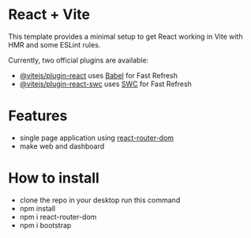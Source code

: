 # React + Vite

This template provides a minimal setup to get React working in Vite with HMR and some ESLint rules.

Currently, two official plugins are available:

- [@vitejs/plugin-react](https://github.com/vitejs/vite-plugin-react/blob/main/packages/plugin-react/README.md) uses [Babel](https://babeljs.io/) for Fast Refresh
- [@vitejs/plugin-react-swc](https://github.com/vitejs/vite-plugin-react-swc) uses [SWC](https://swc.rs/) for Fast Refresh

# Features

- single page application using [react-router-dom](https://reactrouter.com/en/main)
- make web and dashboard

# How to install
- clone the repo in your desktop
  run this command
- npm install
- npm i react-router-dom
- npm i bootstrap
